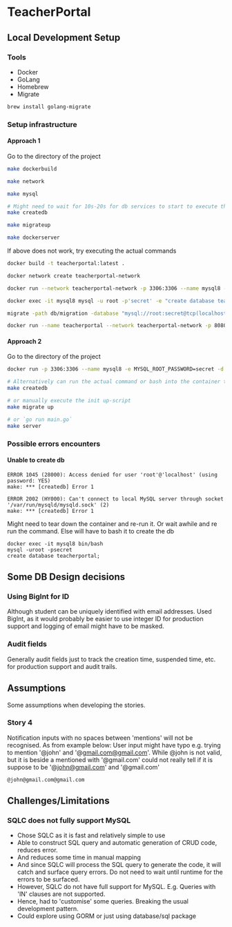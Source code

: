# TeacherPortal

## Local Development Setup

### Tools

- Docker
- GoLang
- Homebrew
- Migrate

```sh
brew install golang-migrate
```

### Setup infrastructure

#### Approach 1

Go to the directory of the project

```sh
make dockerbuild

make network

make mysql

# Might need to wait for 10s-20s for db services to start to execute the below
make createdb

make migrateup

make dockerserver
```

If above does not work, try executing the actual commands

```sh
docker build -t teacherportal:latest .

docker network create teacherportal-network

docker run --network teacherportal-network -p 3306:3306 --name mysql8 -e MYSQL_ROOT_PASSWORD=secret -d mysql:8.0.31

docker exec -it mysql8 mysql -u root -p'secret' -e "create database teacherportal;"

migrate -path db/migration -database "mysql://root:secret@tcp(localhost:3306)/teacherportal" -verbose up

docker run --name teacherportal --network teacherportal-network -p 8080:8080 -e DB_SOURCE="root:secret@(mysql8:3306)/teacherportal?parseTime=true" teacherportal:latest
```

#### Approach 2

Go to the directory of the project

```sh
docker run -p 3306:3306 --name mysql8 -e MYSQL_ROOT_PASSWORD=secret -d mysql:8.0.31

# Alternatively can run the actual command or bash into the container to create the db manually
make createdb

# or manually execute the init up-script
make migrate up

# or `go run main.go`
make server
```

### Possible errors encounters

#### Unable to create db

```
ERROR 1045 (28000): Access denied for user 'root'@'localhost' (using password: YES)
make: *** [createdb] Error 1

ERROR 2002 (HY000): Can't connect to local MySQL server through socket '/var/run/mysqld/mysqld.sock' (2)
make: *** [createdb] Error 1
```

Might need to tear down the container and re-run it.
Or wait awhile and re run the command.
Else will have to bash it to create the db

```
docker exec -it mysql8 bin/bash
mysql -uroot -psecret
create database teacherportal;
```

## Some DB Design decisions

### Using BigInt for ID

Although student can be uniquely identified with email addresses. Used BigInt, as it would probably be easier to use integer ID for production support and logging of email might have to be masked.

### Audit fields

Generally audit fields just to track the creation time, suspended time, etc. for production support and audit trails.

## Assumptions

Some assumptions when developing the stories.

### Story 4

Notification inputs with no spaces between 'mentions' will not be recognised. As from example below:
User input might have typo
e.g. trying to mention '@john' and '@gmail.com@gmail.com'.
While @john is not valid, but it is beside a mentioned with '@gmail.com' could not really tell if it is suppose to be '@john@gmail.com' and '@gmail.com'

```
@john@gmail.com@gmail.com
```

## Challenges/Limitations

### SQLC does not fully support MySQL

- Chose SQLC as it is fast and relatively simple to use
- Able to construct SQL query and automatic generation of CRUD code, reduces error.
- And reduces some time in manual mapping
- And since SQLC will process the SQL query to generate the code, it will catch and surface query errors. Do not need to wait until runtime for the errors to be surfaced.
- However, SQLC do not have full support for MySQL. E.g. Queries with 'IN' clauses are not supported.
- Hence, had to 'customise' some queries. Breaking the usual development pattern.
- Could explore using GORM or just using database/sql package
